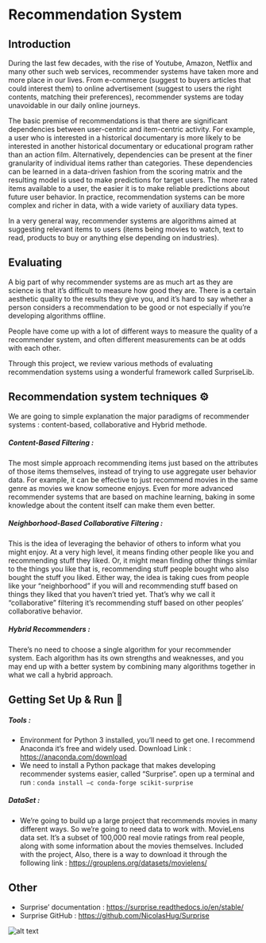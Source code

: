 # Recommendation System

## Introduction
During the last few decades, with the rise of Youtube, Amazon, Netflix and many other such web services, recommender systems have taken more and more place in our lives. From e-commerce (suggest to buyers articles that could interest them) to online advertisement (suggest to users the right contents, matching their preferences), recommender systems are today unavoidable in our daily online journeys.

The basic premise of recommendations is that there are significant dependencies between user-centric and item-centric activity. For example, a user who is interested in a historical documentary is more likely to be interested in another historical documentary or educational program rather than an action film. Alternatively, dependencies can be present at the finer granularity of individual items rather than categories. These dependencies can be learned in a data-driven fashion from the scoring matrix and the resulting model is used to make predictions for target users. The more rated items available to a user, the easier it is to make reliable predictions about future user behavior. In practice, recommendation systems can be more complex and richer in data, with a wide variety of auxiliary data types.

In a very general way, recommender systems are algorithms aimed at suggesting relevant items to users (items being movies to watch, text to read, products to buy or anything else depending on industries).

## Evaluating
A big part of why recommender systems are as much art as they are science is that it’s difficult to measure how good they are. There is a certain aesthetic quality to the results they give you, and it’s hard to say whether a person considers a recommendation to be good or not especially if you’re developing algorithms offline.

People have come up with a lot of different ways to measure the quality of a recommender system, and often different measurements can be at odds with each other. 

Through this project, we review various methods of evaluating recommendation systems using a wonderful framework called SurpriseLib.

## Recommendation system techniques ⚙️
We are going to simple explanation the major paradigms of recommender systems : content-based, collaborative and Hybrid methode.

##### Content-Based Filtering :
The most simple approach recommending items just based on the attributes of those items themselves, instead of trying to use aggregate user behavior data. For example, it can be effective to just recommend movies in the same genre as movies we know someone enjoys. Even for more advanced recommender systems that are based on machine learning, baking in some knowledge about the content itself can make them even better.

##### Neighborhood-Based Collaborative Filtering :
This is the idea of leveraging the behavior of others to inform what you might enjoy. At a very high level, it means finding other people like you and recommending stuff they liked. Or, it might mean finding other things similar to the things you like that is, recommending stuff people bought who also bought the stuff you liked. Either way, the idea is taking cues from people like your “neighborhood” if you will and recommending stuff based on things they liked that you haven’t tried yet. That’s why we call it “collaborative” filtering it’s recommending stuff based on other peoples’ collaborative behavior.

##### Hybrid Recommenders :
There’s no need to choose a single algorithm for your recommender system. Each algorithm has its own strengths and weaknesses, and you may end up with a better system by combining many algorithms together in what we call a hybrid approach.

## Getting Set Up & Run 🚀

##### Tools :
- Environment for Python 3 installed, you’ll need to get one. I recommend Anaconda  it’s free and widely used.  Download Link : https://anaconda.com/download
- We need to install a Python package that makes developing recommender systems easier, called “Surprise”. open up a terminal and run : 
``` conda install –c conda-forge scikit-surprise ```

##### DataSet :
- We’re going to build up a large project that recommends movies in many different ways. So we’re going to need data to work with.
MovieLens data set. It’s a subset of 100,000 real movie ratings from real people, along with some information about the movies themselves. Included with the project, Also, there is a way to download it through the following link : https://grouplens.org/datasets/movielens/

## Other
- Surprise’ documentation : https://surprise.readthedocs.io/en/stable/
- Surprise GitHub : https://github.com/NicolasHug/Surprise


![alt text](https://yagoub.net/github_img/RecommendationSystemEnd.png)
